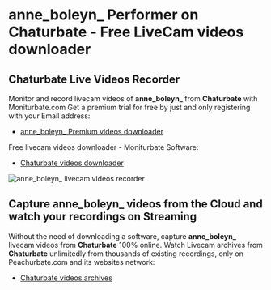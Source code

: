 # anne_boleyn_ Performer on Chaturbate - Free LiveCam videos downloader

## Chaturbate Live Videos Recorder

Monitor and record livecam videos of **anne_boleyn_** from **Chaturbate** with Moniturbate.com
Get a premium trial for free by just and only registering with your Email address:
* [anne_boleyn_ Premium videos downloader](https://moniturbate.com/request-demo-licence-key.html)

Free livecam videos downloader - Moniturbate Software:
* [Chaturbate videos downloader](https://moniturbate.com/moniturbate-download-software.html)

![anne_boleyn_ livecam videos recorder](https://peachurnet.com/templates/moniturbate-software.png)


## Capture anne_boleyn_ videos from the Cloud and watch your recordings on Streaming

Without the need of downloading a software, capture **anne_boleyn_** livecam videos from **Chaturbate** 100% online.
Watch Livecam archives from **Chaturbate** unlimitedly from thousands of existing recordings, only on Peachurbate.com and its websites network:
* [Chaturbate videos archives](https://peachurnet.com/)